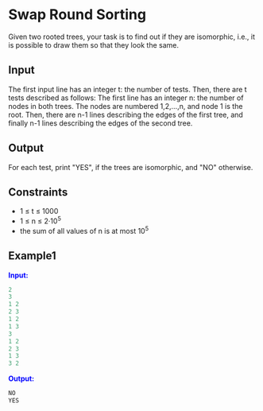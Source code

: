 # Swap Round Sorting 

Given two rooted trees, your task is to find out if they are isomorphic, i.e., it is possible to draw them so that they look the same.

## Input

The first input line has an integer t: the number of tests. Then, there are t tests described as follows:
The first line has an integer n: the number of nodes in both trees. The nodes are numbered 1,2,&hellip;,n, and node 1 is the root.
Then, there are n-1 lines describing the edges of the first tree, and finally n-1 lines describing the edges of the second tree.

## Output

For each test, print "YES", if the trees are isomorphic, and "NO" otherwise.

## Constraints

* 1 &le; t &le; 1000
* 1 &le; n &le; 2&middot;10<sup>5</sup>
* the sum of all values of n is at most 10<sup>5</sup>

## Example1
<font color="blue">**Input:**</font>
```c++
2
3
1 2
2 3
1 2
1 3
3
1 2
2 3
1 3
3 2
```
<font color="blue">**Output:**</font>
```c++
NO
YES
```   
